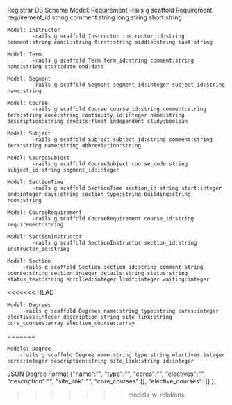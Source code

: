 Registrar DB Schema
    Model: Requirement
            -rails g scaffold Requirement requirement_id:string comment:string long:string short:string

    Model: Instructor
            -rails g scaffold Instructor instructor_id:string comment:string email:string first:string middle:string last:string

    Model: Term
            -rails g scaffold Term term_id:string comment:string name:string start:date end:date

    Model: Segment
            -rails g scaffold Segment segment_id:integer subject_id:string name:string

    Model: Course
            -rails g scaffold Course course_id:string comment:string term:string code:string continuity_id:integer name:string description:string credits:float independent_study:boolean

    Model: Subject
            -rails g scaffold Subject subject_id:string comment:string term:string name:string abbreviation:string

    Model: CourseSubject
            -rails g scaffold CourseSubject course_code:string subject_id:string segment_id:integer

    Model: SectionTime
            -rails g scaffold SectionTime section_id:string start:integer end:integer days:string section_type:string building:string room:string

    Model: CourseRequirement
            -rails g scaffold CourseRequirement course_id:string requirement:string

    Model: SectionInstructor
            -rails g scaffold SectionInstructor section_id:string instructor_id:string

    Model: Section
         -rails g scaffold Section section_id:string comment:string course:string section:integer details:string status:string status_text:string enrolled:integer limit:integer waiting:integer
<<<<<<< HEAD

    Model: Degrees
         -rails g scaffold Degrees name:string type:string cores:integer electives:integer description:string site_link:string core_courses:array elective_courses:array
=======
        
    Models: Degree
        -rails g scaffold Degree name:string type:string electives:integer cores:integer description:string site_link:string id:integer

<!-- Models: DegreeCourse
        -rails g scaffold DegreeCourse degree_id:integer course_code:string

    Models: StudentDegree
        -rails g scaffold StudentDegree degree_id:integer uid:string status:string -->


JSON Degree Format
{"name":"",
  "type":"",
  "cores":"",
  "electives":"",
  "description":"",
  "site_link":"",
  "core_courses":[],
  "elective_courses": []
},
>>>>>>> models-w-relations

